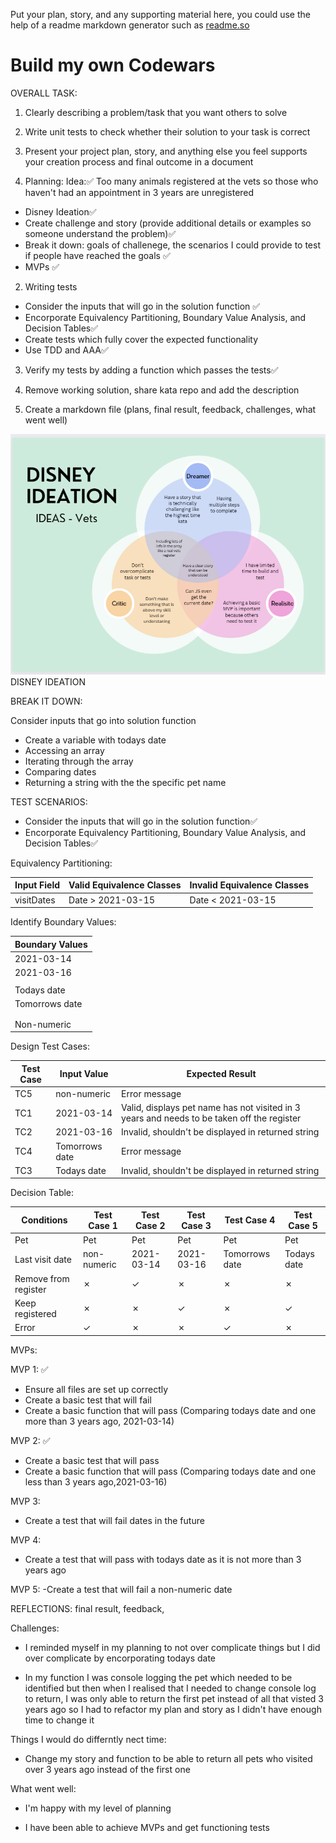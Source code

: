 Put your plan, story, and any supporting material here, you could use the help of a readme markdown generator such as [readme.so](https://readme.so/)

# Build my own Codewars

OVERALL TASK:

1. Clearly describing a problem/task that you want others to solve
2. Write unit tests to check whether their solution to your task is correct
3. Present your project plan, story, and anything else you feel supports your creation process and final outcome in a document

4. Planning:
   Idea:✅
   Too many animals registered at the vets so those who haven't had an appointment in 3 years are unregistered

- Disney Ideation✅
- Create challenge and story (provide additional details or examples so someone understand the problem)✅
- Break it down: goals of challenege, the scenarios I could provide to test if people have reached the goals ✅
- MVPs ✅

2. Writing tests

- Consider the inputs that will go in the solution function ✅
- Encorporate Equivalency Partitioning, Boundary Value Analysis, and Decision Tables✅
- Create tests which fully cover the expected functionality
- Use TDD and AAA✅

3. Verify my tests by adding a function which passes the tests✅

4. Remove working solution, share kata repo and add the description

5. Create a markdown file (plans, final result, feedback, challenges, what went well)

![alt text](<Screenshot 2024-03-14 232126.png>) DISNEY IDEATION

BREAK IT DOWN:

Consider inputs that go into solution function

- Create a variable with todays date
- Accessing an array
- Iterating through the array
- Comparing dates
- Returning a string with the the specific pet name

TEST SCENARIOS:

- Consider the inputs that will go in the solution function✅
- Encorporate Equivalency Partitioning, Boundary Value Analysis, and Decision Tables✅

Equivalency Partitioning:

| Input Field | Valid Equivalence Classes | Invalid Equivalence Classes |
| ----------- | ------------------------- | --------------------------- |
| visitDates  | Date > 2021-03-15         | Date < 2021-03-15           |

Identify Boundary Values:

| Boundary Values |
| --------------- |
| 2021-03-14      |
| 2021-03-16      |
|                 |
| Todays date     |
| Tomorrows date  |
|                 |
|                 |
| Non-numeric     |

Design Test Cases:

| Test Case | Input Value    | Expected Result                                                                            |
| --------- | -------------- | ------------------------------------------------------------------------------------------ |
| TC5       | non-numeric    | Error message                                                                              |
| TC1       | 2021-03-14     | Valid, displays pet name has not visited in 3 years and needs to be taken off the register |
| TC2       | 2021-03-16     | Invalid, shouldn't be displayed in returned string                                         |
| TC4       | Tomorrows date | Error message                                                                              |
| TC3       | Todays date    | Invalid, shouldn't be displayed in returned string                                         |

Decision Table:

| Conditions           | Test Case 1 | Test Case 2 | Test Case 3 | Test Case 4    | Test Case 5 |
| -------------------- | ----------- | ----------- | ----------- | -------------- | ----------- |
| Pet                  | Pet         | Pet         | Pet         | Pet            | Pet         |
| Last visit date      | non-numeric | 2021-03-14  | 2021-03-16  | Tomorrows date | Todays date |
| Remove from register | ✗           | ✓           | ✗           | ✗              | ✗           |
| Keep registered      | ✗           | ✗           | ✓           | ✗              | ✓           |
| Error                | ✓           | ✗           | ✗           | ✓              | ✗           |

MVPs:

MVP 1: ✅

- Ensure all files are set up correctly
- Create a basic test that will fail
- Create a basic function that will pass
  (Comparing todays date and one more than 3 years ago, 2021-03-14)

MVP 2: ✅

- Create a basic test that will pass
- Create a basic function that will pass
  (Comparing todays date and one less than 3 years ago,2021-03-16)

MVP 3:

- Create a test that will fail dates in the future

MVP 4:

- Create a test that will pass with todays date as it is not more than 3 years ago

MVP 5:
-Create a test that will fail a non-numeric date

REFLECTIONS: final result, feedback,

Challenges:

- I reminded myself in my planning to not over complicate things but I did over complicate by encorporating todays date

- In my function I was console logging the pet which needed to be identified but then when I realised that I needed to change console log to return, I was only able to return the first pet instead of all that visted 3 years ago so I had to refactor my plan and story as I didn't have enough time to change it

Things I would do differntly nect time:

- Change my story and function to be able to return all pets who visited over 3 years ago instead of the first one

What went well:

- I'm happy with my level of planning

- I have been able to achieve MVPs and get functioning tests
